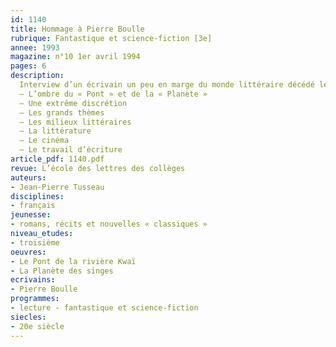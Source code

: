 ```yaml
---
id: 1140
title: Hommage à Pierre Boulle 
rubrique: Fantastique et science-fiction [3e]
annee: 1993
magazine: n°10 1er avril 1994
pages: 6
description: 
  Interview d’un écrivain un peu en marge du monde littéraire décédé le 1er février 1994. Son nom est surtout connu par les adaptations cinématographiques qui ont été faites du « Pont de la rivière Kwaï » et de « La Planète des singes »…
  – L’ombre du « Pont » et de la « Planète »
  – Une extrême discrétion
  – Les grands thèmes
  – Les milieux littéraires
  – La littérature
  – Le cinéma
  – Le travail d’écriture
article_pdf: 1140.pdf
revue: L’école des lettres des collèges
auteurs:
- Jean-Pierre Tusseau
disciplines:
- français
jeunesse:
- romans, récits et nouvelles « classiques »
niveau_etudes:
- troisième
oeuvres:
- Le Pont de la rivière Kwaï
- La Planète des singes
ecrivains:
- Pierre Boulle
programmes:
- lecture - fantastique et science-fiction
siecles:
- 20e siècle
---
```

